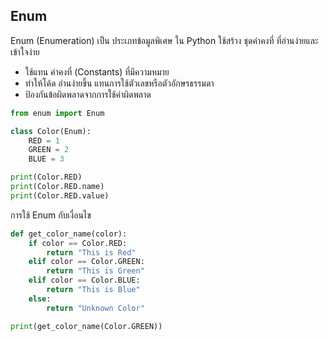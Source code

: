 ## Enum

Enum (Enumeration) เป็น ประเภทข้อมูลพิเศษ ใน Python ใช้สร้าง ชุดค่าคงที่ ที่อ่านง่ายและเข้าใจง่าย

- ใช้แทน ค่าคงที่ (Constants) ที่มีความหมาย
- ทำให้โค้ด อ่านง่ายขึ้น แทนการใช้ตัวเลขหรือตัวอักษรธรรมดา
- ป้องกันข้อผิดพลาดจากการใช้ค่าผิดพลาด


```py linenums="1"
from enum import Enum

class Color(Enum):
    RED = 1
    GREEN = 2
    BLUE = 3

print(Color.RED)
print(Color.RED.name)
print(Color.RED.value)
```

การใช้ Enum กับเงื่อนไข

```py linenums="11"
def get_color_name(color):
    if color == Color.RED:
        return "This is Red"
    elif color == Color.GREEN:
        return "This is Green"
    elif color == Color.BLUE:
        return "This is Blue"
    else:
        return "Unknown Color"

print(get_color_name(Color.GREEN))
```